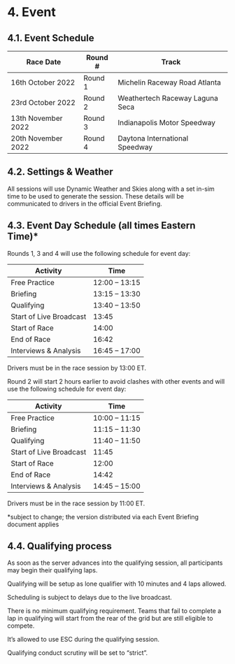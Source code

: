# 4. Event

## 4.1. Event Schedule
| Race Date          | Round # | Track                           |
|--------------------|---------|---------------------------------|
| 16th October 2022  | Round 1 | Michelin Raceway Road Atlanta   |
| 23rd October 2022  | Round 2 | Weathertech Raceway Laguna Seca |
| 13th November 2022 | Round 3 | Indianapolis Motor Speedway     |
| 20th November 2022 | Round 4 | Daytona International Speedway  |

## 4.2. Settings & Weather
All sessions will use Dynamic Weather and Skies along with a set in-sim time to be used to generate the session. These details will be communicated to drivers in the official Event Briefing.

## 4.3. Event Day Schedule (all times Eastern Time)*
Rounds 1, 3 and 4 will use the following schedule for event day:

| Activity                | Time          |
|-------------------------|---------------|
| Free Practice           | 12:00 – 13:15 |
| Briefing                | 13:15 – 13:30 |
| Qualifying              | 13:40 – 13:50 |
| Start of Live Broadcast | 13:45         |
| Start of Race           | 14:00         |
| End of Race             | 16:42         |
| Interviews & Analysis   | 16:45 – 17:00 |

Drivers must be in the race session by 13:00 ET.

Round 2 will start 2 hours earlier to avoid clashes with other events and will use the following schedule for event day:

| Activity                | Time          |
|-------------------------|---------------|
| Free Practice           | 10:00 – 11:15 |
| Briefing                | 11:15 – 11:30 |
| Qualifying              | 11:40 – 11:50 |
| Start of Live Broadcast | 11:45         |
| Start of Race           | 12:00         |
| End of Race             | 14:42         |
| Interviews & Analysis   | 14:45 – 15:00 |

Drivers must be in the race session by 11:00 ET.

*subject to change; the version distributed via each Event Briefing document applies

## 4.4. Qualifying process
As soon as the server advances into the qualifying session, all participants may begin their qualifying laps.

Qualifying will be setup as lone qualifier with 10 minutes and 4 laps allowed.

Scheduling is subject to delays due to the live broadcast.

There is no minimum qualifying requirement. Teams that fail to complete a lap in qualifying will start from the rear of the grid but are still eligible to compete.

It’s allowed to use ESC during the qualifying session.

Qualifying conduct scrutiny will be set to “strict”.  
